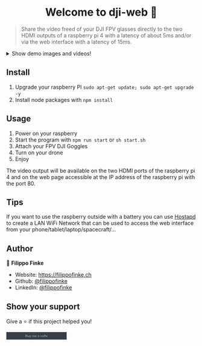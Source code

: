 <h1 align="center">Welcome to dji-web 👋</h1>
<p>
</p>

> Share the video freed of your DJI FPV glasses directly to the two HDMI outputs of a raspberry pi 4 with a latency of about 5ms and/or via the web interface with a latency of 15ms.

<details>
  <summary>Show demo images and videos!</summary>
  
  <p align="center">
    <img src="https://user-images.githubusercontent.com/37296364/124662116-ab9d0b00-dea8-11eb-86de-3567565ddc40.jpg" alt="Demo image" width="550px">
  </p>
  
  https://user-images.githubusercontent.com/37296364/124662089-a17b0c80-dea8-11eb-801f-25e991fe5ddc.mp4

</details>

## Install

1. Upgrade your raspberry PI ```sudo apt-get update; sudo apt-get upgrade -y```
2. Install node packages with ```npm install```

## Usage

1. Power on your raspberry
2. Start the program with ```npm run start``` or ```sh start.sh```
3. Attach your FPV DJI Goggles
4. Turn on your drone
5. Enjoy

The video output will be available on the two HDMI ports of the raspberry pi 4 and on the web page accessible at the IP address of the raspberry pi with the port 80.

## Tips

If you want to use the raspberry outside with a battery you can use <a href="https://en.wikipedia.org/wiki/Hostapd">Hostapd</a> to create a LAN WiFi Network that can be used to access the web interface from your phone/tablet/laptop/spacecraft/...

## Author

👤 **Filippo Finke**

- Website: https://filippofinke.ch
- Github: [@filippofinke](https://github.com/filippofinke)
- LinkedIn: [@filippofinke](https://linkedin.com/in/filippofinke)

## Show your support

Give a ⭐️ if this project helped you!

<a href="https://www.buymeacoffee.com/filippofinke">
  <img src="https://github.com/filippofinke/filippofinke/raw/main/images/buymeacoffe.png" width="160" alt="Buy Me A McFlurry">
</a>
